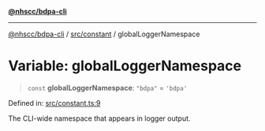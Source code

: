 [**@nhscc/bdpa-cli**](../../../README.md)

***

[@nhscc/bdpa-cli](../../../README.md) / [src/constant](../README.md) / globalLoggerNamespace

# Variable: globalLoggerNamespace

> `const` **globalLoggerNamespace**: `"bdpa"` = `'bdpa'`

Defined in: [src/constant.ts:9](https://github.com/nhscc/bdpa-cli/blob/c94db553ec39d857ac60551d2e8f859ed5e499b8/src/constant.ts#L9)

The CLI-wide namespace that appears in logger output.
